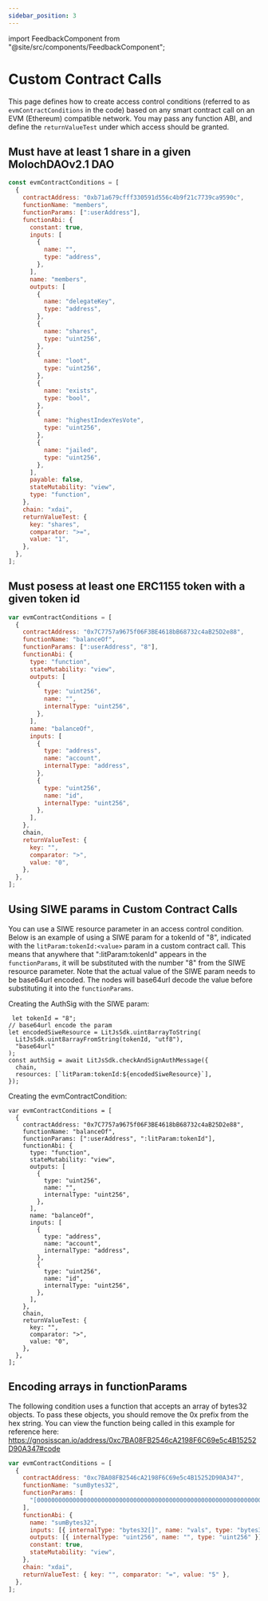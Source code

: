 ```yaml
---
sidebar_position: 3
---
```


import FeedbackComponent from "@site/src/components/FeedbackComponent";

# Custom Contract Calls

This page defines how to create access control conditions (referred to as `evmContractConditions` in the code) based on any smart contract call on an EVM (Ethereum) compatible network. You may pass any function ABI, and define the `returnValueTest` under which access should be granted.

## Must have at least 1 share in a given MolochDAOv2.1 DAO

```js
const evmContractConditions = [
  {
    contractAddress: "0xb71a679cfff330591d556c4b9f21c7739ca9590c",
    functionName: "members",
    functionParams: [":userAddress"],
    functionAbi: {
      constant: true,
      inputs: [
        {
          name: "",
          type: "address",
        },
      ],
      name: "members",
      outputs: [
        {
          name: "delegateKey",
          type: "address",
        },
        {
          name: "shares",
          type: "uint256",
        },
        {
          name: "loot",
          type: "uint256",
        },
        {
          name: "exists",
          type: "bool",
        },
        {
          name: "highestIndexYesVote",
          type: "uint256",
        },
        {
          name: "jailed",
          type: "uint256",
        },
      ],
      payable: false,
      stateMutability: "view",
      type: "function",
    },
    chain: "xdai",
    returnValueTest: {
      key: "shares",
      comparator: ">=",
      value: "1",
    },
  },
];
```

## Must posess at least one ERC1155 token with a given token id

```js
var evmContractConditions = [
  {
    contractAddress: "0x7C7757a9675f06F3BE4618bB68732c4aB25D2e88",
    functionName: "balanceOf",
    functionParams: [":userAddress", "8"],
    functionAbi: {
      type: "function",
      stateMutability: "view",
      outputs: [
        {
          type: "uint256",
          name: "",
          internalType: "uint256",
        },
      ],
      name: "balanceOf",
      inputs: [
        {
          type: "address",
          name: "account",
          internalType: "address",
        },
        {
          type: "uint256",
          name: "id",
          internalType: "uint256",
        },
      ],
    },
    chain,
    returnValueTest: {
      key: "",
      comparator: ">",
      value: "0",
    },
  },
];
```

## Using SIWE params in Custom Contract Calls

You can use a SIWE resource parameter in an access control condition. Below is an example of using a SIWE param for a tokenId of "8", indicated with the `litParam:tokenId:<value>` param in a custom contract call. This means that anywhere that ":litParam:tokenId" appears in the `functionParams`, it will be substituted with the number "8" from the SIWE resource parameter. Note that the actual value of the SIWE param needs to be base64url encoded. The nodes will base64url decode the value before substituting it into the `functionParams`.

Creating the AuthSig with the SIWE param:

```
 let tokenId = "8";
// base64url encode the param
let encodedSiweResource = LitJsSdk.uint8arrayToString(
  LitJsSdk.uint8arrayFromString(tokenId, "utf8"),
  "base64url"
);
const authSig = await LitJsSdk.checkAndSignAuthMessage({
  chain,
  resources: [`litParam:tokenId:${encodedSiweResource}`],
});
```

Creating the evmContractCondition:

```
var evmContractConditions = [
  {
    contractAddress: "0x7C7757a9675f06F3BE4618bB68732c4aB25D2e88",
    functionName: "balanceOf",
    functionParams: [":userAddress", ":litParam:tokenId"],
    functionAbi: {
      type: "function",
      stateMutability: "view",
      outputs: [
        {
          type: "uint256",
          name: "",
          internalType: "uint256",
        },
      ],
      name: "balanceOf",
      inputs: [
        {
          type: "address",
          name: "account",
          internalType: "address",
        },
        {
          type: "uint256",
          name: "id",
          internalType: "uint256",
        },
      ],
    },
    chain,
    returnValueTest: {
      key: "",
      comparator: ">",
      value: "0",
    },
  },
];
```

## Encoding arrays in functionParams

The following condition uses a function that accepts an array of bytes32 objects. To pass these objects, you should remove the 0x prefix from the hex string. You can view the function being called in this example for reference here: https://gnosisscan.io/address/0xc7BA08FB2546cA2198F6C69e5c4B15252D90A347#code

```js
var evmContractConditions = [
  {
    contractAddress: "0xc7BA08FB2546cA2198F6C69e5c4B15252D90A347",
    functionName: "sumBytes32",
    functionParams: [
      "[0000000000000000000000000000000000000000000000000000000000000002,0000000000000000000000000000000000000000000000000000000000000003]",
    ],
    functionAbi: {
      name: "sumBytes32",
      inputs: [{ internalType: "bytes32[]", name: "vals", type: "bytes32[]" }],
      outputs: [{ internalType: "uint256", name: "", type: "uint256" }],
      constant: true,
      stateMutability: "view",
    },
    chain: "xdai",
    returnValueTest: { key: "", comparator: "=", value: "5" },
  },
];
```

<FeedbackComponent/>
